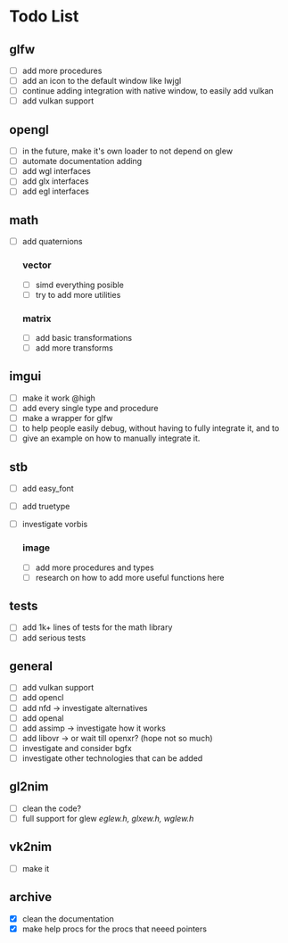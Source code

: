 # Todo List

## glfw

- [ ] add more procedures
- [ ] add an icon to the default window like lwjgl
- [ ] continue adding integration with native window, to easily add vulkan
- [ ] add vulkan support

## opengl

- [ ] in the future, make it's own loader to not depend on glew
- [ ] automate documentation adding
- [ ] add wgl interfaces
- [ ] add glx interfaces
- [ ] add egl interfaces

## math

- [ ] add quaternions

  ### vector

  - [ ] simd everything posible
  - [ ] try to add more utilities

  ### matrix

  - [ ] add basic transformations
  - [ ] add more transforms

## imgui

- [ ] make it work @high
- [ ] add every single type and procedure
- [ ] make a wrapper for glfw
- [ ] to help people easily debug, without having to fully integrate it, and to
- [ ] give an example on how to manually integrate it.

## stb

- [ ] add easy_font
- [ ] add truetype
- [ ] investigate vorbis

  ### image

  - [ ] add more procedures and types
  - [ ] research on how to add more useful functions here

## tests

- [ ] add 1k+ lines of tests for the math library
- [ ] add serious tests

## general

- [ ] add vulkan support
- [ ] add opencl
- [ ] add nfd -> investigate alternatives
- [ ] add openal
- [ ] add assimp -> investigate how it works
- [ ] add libovr -> or wait till openxr? (hope not so much)
- [ ] investigate and consider bgfx
- [ ] investigate other technologies that can be added

## gl2nim

- [ ] clean the code?
- [ ] full support for glew
  *eglew.h, glxew.h, wglew.h*

## vk2nim

- [ ] make it

## archive

- [x] clean the documentation
- [x] make help procs for the procs that neeed pointers
